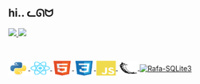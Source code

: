 ## hi.. ᓚᘏᗢ


<div>
  <a href="https://github.com/hwsousa">
  <img height="150em" src="https://github-readme-stats.vercel.app/api?username=hwsousa&theme=cobalt&show_icons=true"/>
  <img height="150em" src="https://github-readme-stats.vercel.app/api/top-langs/?username=hwsousa&layout=compact&langs_count=8&theme=cobalt"/>   
</div>


##

<div style="display: inline_block"><br>
  <img align="center" alt="Rafa-Python" height="30" width="40" src="https://raw.githubusercontent.com/devicons/devicon/master/icons/python/python-original.svg">
  <img align="center" alt="Rafa-React" height="30" width="40" src="https://raw.githubusercontent.com/devicons/devicon/master/icons/react/react-original.svg">
  <img align="center" alt="Rafa-HTML" height="30" width="40" src="https://raw.githubusercontent.com/devicons/devicon/master/icons/html5/html5-original.svg">
  <img align="center" alt="Rafa-CSS" height="30" width="40" src="https://raw.githubusercontent.com/devicons/devicon/master/icons/css3/css3-original.svg">
  <img align="center" alt="Rafa-Js" height="30" width="40" src="https://raw.githubusercontent.com/devicons/devicon/master/icons/javascript/javascript-plain.svg">
  <img align="center" alt="Rafa-Flask" height="30" width="40" src="https://raw.githubusercontent.com/devicons/devicon/master/icons/flask/flask-original.svg">
  <img align="center" alt="Rafa-SQLite3" height="30" width="40" src="https://upload.wikimedia.org/wikipedia/commons/3/38/SQLite370.svg">
</div>

